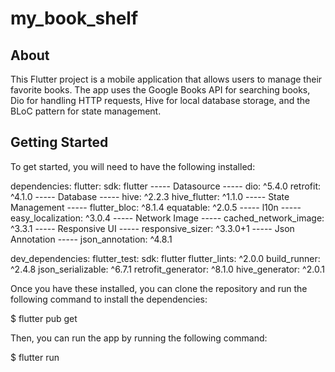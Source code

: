 # my_book_shelf

## About
This Flutter project is a mobile application that allows users to manage their favorite books. The app uses the Google Books API for searching books, Dio for handling HTTP requests, Hive for local database storage, and the BLoC pattern for state management.

## Getting Started
To get started, you will need to have the following installed:

dependencies:
  flutter:
    sdk: flutter
  ----- Datasource -----
  dio: ^5.4.0
  retrofit: ^4.1.0
  ----- Database -----
  hive: ^2.2.3
  hive_flutter: ^1.1.0
  ----- State Management -----
  flutter_bloc: ^8.1.4
  equatable: ^2.0.5
  ----- l10n -----
  easy_localization: ^3.0.4
  ----- Network Image -----
  cached_network_image: ^3.3.1
  ----- Responsive UI -----
  responsive_sizer: ^3.3.0+1
  ----- Json Annotation -----
  json_annotation: ^4.8.1

dev_dependencies:
  flutter_test:
    sdk: flutter
  flutter_lints: ^2.0.0
  build_runner: ^2.4.8
  json_serializable: ^6.7.1
  retrofit_generator: ^8.1.0
  hive_generator: ^2.0.1

Once you have these installed, you can clone the repository and run the following command to install the dependencies:

$ flutter pub get


Then, you can run the app by running the following command:

$ flutter run

